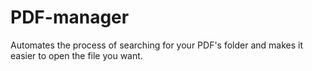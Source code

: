 # PDF-manager
Automates the process of searching for your PDF's folder and makes it easier to open the file you want.
